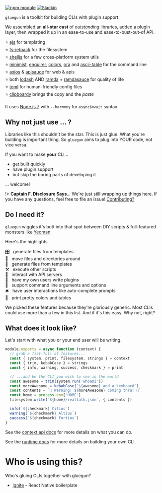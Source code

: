 [![npm module](https://badge.fury.io/js/gluegun.svg)](https://www.npmjs.org/package/gluegun)
[![Slackin](https://infiniteredcommunity.herokuapp.com/badge.svg)](https://infiniteredcommunity.herokuapp.com/)

`gluegun` is a toolkit for building CLIs with plugin support.

We assembled an **all-star cast** of *outstanding* libraries, added a plugin layer, then wrapped it up in an ease-to-use and ease-to-bust-out-of API.

⭐️ [ejs](https://github.com/mde/ejs) for templating<br />
⭐️ [fs-jetpack](https://github.com/szwacz/fs-jetpack) for the filesystem<br />
⭐️ [shelljs](https://github.com/shelljs/shelljs) for a few cross-platform system utils<br />
⭐️ [minimist](https://github.com/substack/minimist), [enquirer](https://github.com/enquirer/enquirer), [colors](https://github.com/Marak/colors.js), [ora](https://github.com/sindresorhus/ora) and [ascii-table](https://github.com/sorensen/ascii-table) for the command line<br />
⭐️ [axios](https://github.com/mzabriskie/axios) & [apisauce](https://github.com/skellock/apisauce) for web & apis<br />
⭐️ both [lodash](https://github.com/lodash/lodash) AND [ramda](https://github.com/ramda/ramda) + [ramdasauce](https://github.com/skellock/ramdasauce) for quality of life<br />
⭐️ [toml](https://github.com/BinaryMuse/toml-node) for human-friendly config files </br>
⭐️ [clipboardy](https://github.com/sindresorhus/clipboardy) brings the copy and the *paste*<br />
</br>
It uses [Node.js 7](https://nodejs.org) with `--harmony` for `async`/`await` syntax.

## Why not just use ... ?

Libraries like this shouldn't be the star. This is just glue.  What you're building is important thing. So `gluegun` aims to plug into YOUR code, not vice versa.

If you want to make **your** CLI...

* get built quickly
* have plugin support
* but skip the boring parts of developing it

... welcome!

!> **Captain F. Disclosure Says**... We're just still wrapping up things here. If you have any questions, feel free to file an issue! [Contributing?](./docs/contributing.md)

## Do I need it?

`gluegun` wiggles it's butt into that spot between DIY scripts & full-featured monsters like [Yeoman](http://yeoman.io).

Here's the highlights

🎛 &nbsp; generate files from templates
<br />💾 &nbsp; move files and directories around
<br />🔮 &nbsp; generate files from templates
<br />⚒ &nbsp; execute other scripts
<br />🎅 &nbsp; interact with API servers
<br />🔌 &nbsp; have my own users write plugins
<br />🌯 &nbsp; support command line arguments and options
<br />🛎 &nbsp; have user interactions like auto-complete prompts
<br />💃 &nbsp; print pretty colors and tables

We picked these features because they're gloriously generic.  Most CLIs could use more than a few in this list. And if it's this easy. Why not, right?

## What does it look like?

Let's start with what you or your end user will be writing.

```js
module.exports = async function (context) {
  // grab a fist-full of features...
  const { system, print, filesystem, strings } = context
  const { trim, kebabCase } = strings
  const { info, warning, success, checkmark } = print

  // ...and be the CLI you wish to see in the world
  const awesome = trim(system.run('whoami'))
  const moreAwesome = kebabCase(`${awesome} and a keyboard`)
  const contents = `🚨 Warning! ${moreAwesome} coming thru! 🚨`
  const home = process.env['HOME']
  filesystem.write(`${home}/realtalk.json`, { contents })

  info(`${checkmark} Citius`)
  warning(`${checkmark} Altius`)
  success(`${checkmark} Fortius`)
}
```
See the [context api docs](/context-api.md) for more details on what you can do.

See the [runtime docs](/runtime.md) for more details on building your own CLI.

# Who is using this?

Who's gluing CLIs together with gluegun?

* [Ignite](https://github.com/infinitered/ignite) - React Native boilerplate


